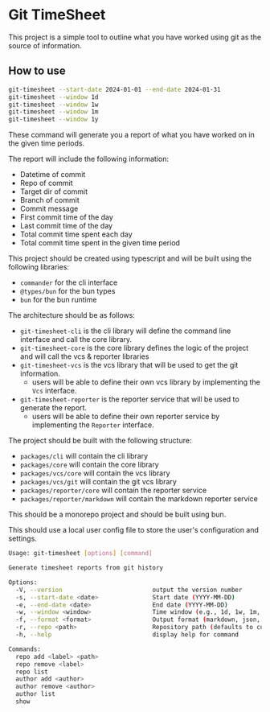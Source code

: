 # Git TimeSheet

This project is a simple tool to outline what you have worked using git as the source of information.


## How to use

```bash
git-timesheet --start-date 2024-01-01 --end-date 2024-01-31
git-timesheet --window 1d 
git-timesheet --window 1w 
git-timesheet --window 1m 
git-timesheet --window 1y
```

These command will generate you a report of what you have worked on in the given time periods.


The report will include the following information:

- Datetime of commit
- Repo of commit
- Target dir of commit
- Branch of commit
- Commit message
- First commit time of the day
- Last commit time of the day
- Total commit time spent each day
- Total commit time spent in the given time period


This project should be created using typescript and will be built using the following libraries:
- `commander` for the cli interface
- `@types/bun` for the bun types
- `bun` for the bun runtime


The architecture should be as follows:
- `git-timesheet-cli` is the cli library will define the command line interface and call the core library.
- `git-timesheet-core` is the core library defines the logic of the project and will call the vcs & reporter libraries
- `git-timesheet-vcs` is the vcs library that will be used to get the git information.
    - users will be able to define their own vcs library by implementing the `Vcs` interface.
- `git-timesheet-reporter` is the reporter service that will be used to generate the report.
    - users will be able to define their own reporter service by implementing the `Reporter` interface.

The project should be built with the following structure:
- `packages/cli` will contain the cli library
- `packages/core` will contain the core library
- `packages/vcs/core` will contain the vcs library
- `packages/vcs/git` will contain the git vcs library
- `packages/reporter/core` will contain the reporter service
- `packages/reporter/markdown` will contain the markdown reporter service


This should be a monorepo project and should be built using bun.

This should use a local user config file to store the user's configuration and settings.



```bash
Usage: git-timesheet [options] [command]

Generate timesheet reports from git history

Options:
  -V, --version                         output the version number
  -s, --start-date <date>               Start date (YYYY-MM-DD)
  -e, --end-date <date>                 End date (YYYY-MM-DD)
  -w, --window <window>                 Time window (e.g., 1d, 1w, 1m, 1y)
  -f, --format <format>                 Output format (markdown, json, html)
  -r, --repo <path>                     Repository path (defaults to current directory)
  -h, --help                            display help for command

Commands:
  repo add <label> <path>
  repo remove <label>
  repo list
  author add <author>
  author remove <author>
  author list
  show
```





